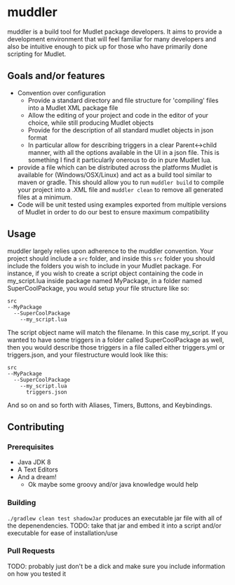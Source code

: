 # muddler
muddler is a build tool for Mudlet package developers. It aims to provide a development environment that will feel familiar for many developers and also be intuitive enough to pick up for those who have primarily done scripting for Mudlet.

## Goals and/or features
* Convention over configuration
  * Provide a standard directory and file structure for 'compiling' files into a Mudlet XML package file
  * Allow the editing of your project and code in the editor of your choice, while still producing Mudlet objects
  * Provide for the description of all standard mudlet objects in json format
  * In particular allow for describing triggers in a clear Parent<->child manner, with all the options available in the UI in a json file. This is something I find it particularly onerous to do in pure Mudlet lua.
* provide a file which can be distributed across the platforms Mudlet is available for (Windows/OSX/Linux) and act as a build tool similar to maven or gradle. This should allow you to run `muddler build` to compile your project into a .XML file and `muddler clean` to remove all generated files at a minimum.
* Code will be unit tested using examples exported from multiple versions of Mudlet in order to do our best to ensure maximum compatibility

## Usage
muddler largely relies upon adherence to the muddler convention. Your project should include a `src` folder, and inside this `src` folder you should include the folders you wish to include in your Mudlet package. For instance, if you wish to create a script object 
containing the code in my_script.lua inside package named MyPackage, in a folder named SuperCoolPackage, you would setup your file 
structure like so:

```
src
--MyPackage
  --SuperCoolPackage
    --my_script.lua
```

The script object name will match the filename. In this case my_script. If you wanted to have some triggers in a folder called SuperCoolPackage as well, then you would describe those triggers in a file called either triggers.yml or triggers.json, and your filestructure would look like this:

```
src
--MyPackage
  --SuperCoolPackage
    --my_script.lua
      triggers.json
```

And so on and so forth with Aliases, Timers, Buttons, and Keybindings.

## Contributing
### Prerequisites
* Java JDK 8
* A Text Editors
* And a dream!
  * Ok maybe some groovy and/or java knowledge would help

### Building
`./gradlew clean test shadowJar` produces an executable jar file with all of the depenendencies. 
TODO: take that jar and embed it into a script and/or executable for ease of installation/use
### Pull Requests
TODO: probably just don't be a dick and make sure you include information on how you tested it
